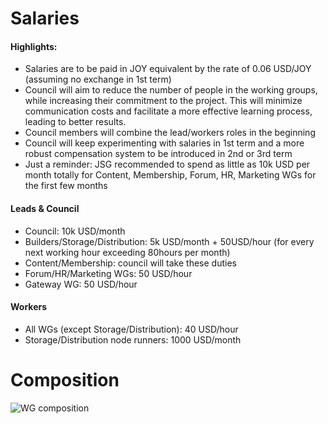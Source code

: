 # Salaries

#### Highlights: 
- Salaries are to be paid in JOY equivalent by the rate of 0.06 USD/JOY (assuming no exchange in 1st term)
- Council will aim to reduce the number of people in the working groups, while increasing their commitment to the project. This will minimize communication costs and facilitate a more effective learning process, leading to better results.
- Council members will combine the lead/workers roles in the beginning
- Council will keep experimenting with salaries in 1st term and a more robust compensation system to be introduced in 2nd or 3rd term
- Just a reminder: JSG recommended to spend as little as 10k USD per month totally for Content, Membership, Forum, HR, Marketing WGs  for the first few months
#### Leads & Council
- Council: 10k USD/month
- Builders/Storage/Distribution: 5k USD/month + 50USD/hour (for every next working hour exceeding 80hours per month) 
- Content/Membership: council will take these duties
- Forum/HR/Marketing WGs: 50 USD/hour
- Gateway WG: 50 USD/hour
#### Workers
- All WGs (except Storage/Distribution): 40 USD/hour
- Storage/Distribution node runners: 1000 USD/month

# Composition
![WG composition](https://i.imgur.com/Y32t7ql.png)

